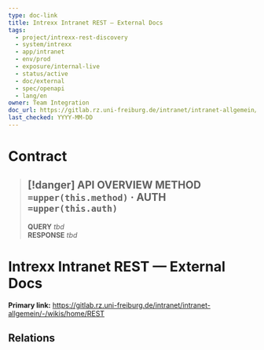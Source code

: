 ```yaml
---
type: doc-link
title: Intrexx Intranet REST — External Docs
tags:
  - project/intrexx-rest-discovery
  - system/intrexx
  - app/intranet
  - env/prod
  - exposure/internal-live
  - status/active
  - doc/external
  - spec/openapi
  - lang/en
owner: Team Integration
doc_url: https://gitlab.rz.uni-freiburg.de/intranet/intranet-allgemein/-/wikis/home/REST
last_checked: YYYY-MM-DD
---
```




#  Contract

> [!danger] API OVERVIEW
> **METHOD** `=upper(this.method)` · **AUTH** `=upper(this.auth)`
> ---
> **QUERY** _tbd_  
> **RESPONSE** _tbd_
# Intrexx Intranet REST — External Docs

**Primary link:** https://gitlab.rz.uni-freiburg.de/intranet/intranet-allgemein/-/wikis/home/REST

## Relations


